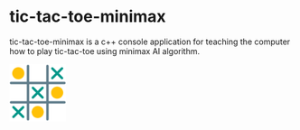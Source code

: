 # tic-tac-toe-minimax
tic-tac-toe-minimax is a c++ console application for teaching the computer how to play tic-tac-toe using minimax AI algorithm.


<p style="display: flex; flex-flow: column nowrap; align-items: center; width: 100px;">
	<img src="preview/tictactoe.png"></img>
</p>